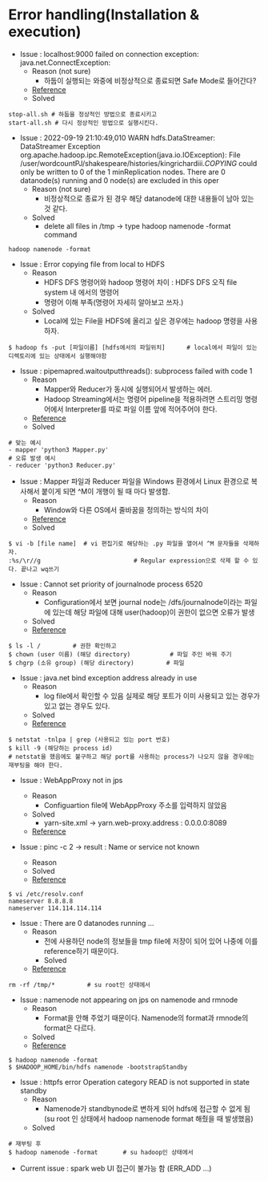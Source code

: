 # Error handling(Installation & execution)

- Issue : localhost:9000 failed on connection exception: java.net.ConnectException:
  - Reason (not sure)
    - 하둡이 실행되는 와중에 비정상적으로 종료되면 Safe Mode로 들어간다?
  - [Reference](https://seunghuni96.tistory.com/109)
  - Solved
```
stop-all.sh # 하둡을 정상적인 방법으로 종료시키고
start-all.sh # 다시 정상적인 방법으로 실행시킨다.
```
- Issue : 2022-09-19 21:10:49,010 WARN hdfs.DataStreamer: DataStreamer Exception org.apache.hadoop.ipc.RemoteException(java.io.IOException): File /user/wordcountPJ/shakespeare/histories/kingrichardiii._COPYING_ could only be written to 0 of the 1 minReplication nodes. There are 0 datanode(s) running and 0 node(s) are excluded in this oper
  - Reason (not sure)
    - 비정상적으로 종료가 된 경우 해당 datanode에 대한 내용들이 남아 있는 것 같다.
  - Solved
    - delete all files in /tmp -> type hadoop namenode -format command
```
hadoop namenode -format
```
- Issue : Error copying file from local to HDFS
  - Reason
    - HDFS DFS 명령어와 hadoop 명령어 차이 : HDFS DFS 오직 file system 내 에서의 명령어
    - 명령어 이해 부족(명령어 자세히 알아보고 쓰자.)
  - Solved
    - Local에 있는 File을 HDFS에 올리고 싶은 경우에는 hadoop 명령을 사용하자.
```
$ hadoop fs -put [파일이름] [hdfs에서의 파일위치]      # local에서 파일이 있는 디렉토리에 있는 상태에서 실행해야함
```

- Issue : pipemapred.waitoutputthreads(): subprocess failed with code 1  
  - Reason
    - Mapper와 Reducer가 동시에 실행되어서 발생하는 에러.
    - Hadoop Streaming에서는 명령어 pipeline을 적용하려면 스트리밍 명령어에서 Interpreter를 따로 파일 이름 앞에 적어주어야 한다.
  - [Reference](https://earthconquest.tistory.com/245)
  - Solved
```
# 맞는 예시
- mapper 'python3 Mapper.py'
# 오류 발생 예시
- reducer 'python3 Reducer.py'
```

- Issue : Mapper 파일과 Reducer 파일을 Windows 환경에서 Linux 환경으로 복사해서 붙이게 되면 ^M이 개행이 될 때 마다 발생함.
  - Reason
    - Window와 다른 OS에서 줄바꿈을 정의하는 방식의 차이
  - [Reference](https://www.adminschoice.com/how-to-remove-m-in-linux-unix#:~:text=Control%20M%20(%20%5EM)%20characters,pasted%20from%20a%20windows%20machine.)
  - Solved
```
$ vi -b [file name]  # vi 편집기로 해당하는 .py 파일을 열어서 ^M 문자들을 삭제하자.
:%s/\r//g                          # Regular expression으로 삭제 할 수 있다. 끝나고 wq쓰기
```

- Issue : Cannot set priority of journalnode process 6520
  - Reason
    - Configuration에서 보면 journal node는 /dfs/journalnode이라는 파일에 있는데 해당 파일에 대해 user(hadoop)이 권한이 없으면 오류가 발생
  - Solved
  - [Reference](https://stackoverflow.com/questions/56052827/error-cannot-set-priority-of-journalnode-process-6520)
```
$ ls -l /         # 권한 확인하고
$ chown (user 이름) (해당 directory)           # 파일 주인 바꿔 주기
$ chgrp (소유 group) (해당 directory)         # 파일 
```

- Issue : java.net bind exception address already in use
  - Reason
    - log file에서 확인할 수 있음 실제로 해당 포트가 이미 사용되고 있는 경우가 있고 없는 경우도 있다.
  - Solved
  - [Reference](https://community.cloudera.com/t5/Support-Questions/Failed-to-start-namenode-java-net-BindException-Port-in-use/td-p/228570)
```
$ netstat -tnlpa | grep (사용되고 있는 port 번호)
$ kill -9 (해당하는 process id)
# netstat을 했음에도 불구하고 해당 port를 사용하는 process가 나오지 않을 경우에는 재부팅을 해야 한다.
```

- Issue : WebAppProxy not in jps
  - Reason
    - Configuartion file에 WebAppProxy 주소를 입력하지 않았음
  - Solved
    - yarn-site.xml -> yarn.web-proxy.address : 0.0.0.0:8089
  - [Reference](https://tdoodle.tistory.com/entry/Hadoop-Namenode-HA-%EA%B5%AC%EC%84%B1%ED%95%98%EA%B8%B0?category=815463)

- Issue : pinc -c 2 -> result : Name or service not known
  - Reason
  - Solved
  - [Reference](https://intrepidgeeks.com/tutorial/linux-ping-wwwbaiducom-name-or-service-not-known)
```
$ vi /etc/resolv.conf
nameserver 8.8.8.8
nameserver 114.114.114.114
```

- Issue : There are 0 datanodes running ...
  - Reason
    - 전에 사용하던 node의 정보들을 tmp file에 저장이 되어 있어 나중에 이를 reference하기 때문이다.
    - Solved
  - [Reference](https://stackoverflow.com/questions/26545524/there-are-0-datanodes-running-and-no-nodes-are-excluded-in-this-operation)
```
rm -rf /tmp/*         # su root인 상태에서
```

- Issue : namenode not appearing on jps on namenode and rmnode
  - Reason
    - Format을 안해 주었기 때문이다. Namenode의 format과 rmnode의 format은 다르다.
  - Solved
  - [Reference](https://spidyweb.tistory.com/272?category=910416)
```
$ hadoop namenode -format
$ $HADOOP_HOME/bin/hdfs namenode -bootstrapStandby
```

- Issue : httpfs error Operation category READ is not supported in state standby
  - Reason
    - Namenode가 standbynode로 변하게 되어 hdfs에 접근할 수 없게 됨(su root 인 상태에서 hadoop namenode format 해줬을 때 발생했음)
  - Solved
```
# 재부팅 후
$ hadoop namenode -format       # su hadoop인 상태에서
```

- Current issue : spark web UI 접근이 불가능 함 (ERR_ADD ...)
